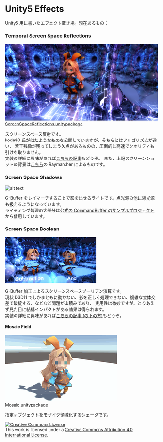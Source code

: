 Unity5 Effects
============

Unity5 用に書いたエフェクト置き場。現在あるもの：  

### Temporal Screen Space Reflections
![alt text](doc/ScreenSpaceReflections.png)  
[ScreenSpaceReflections.unitypackage](https://github.com/i-saint/Unity5Effects/raw/master/Packages/ScreenSpaceReflections.unitypackage)  

スクリーンスペース反射です。  
kode80 氏が[似たようなもの](https://github.com/kode80/kode80SSR)を公開していますが、そちらとはアルゴリズムが違い、
若干残像が残ってしまう欠点があるものの、圧倒的に高速でクオリティも引けを取りません。  
実装の詳細に興味があれば[こちらの記事](http://i-saint.hatenablog.com/entry/2014/12/05/174706)もどうぞ。
また、上記スクリーンショットの背景は[こちら](https://github.com/i-saint/RaymarchingOnUnity5)の Raymarcher によるものです。

### Screen Space Shadows
![alt text](doc/ScreenSpaceShadows.gif)  

G-Buffer をレイマーチすることで影を出せるライトです。点光源の他に線光源も扱えるようになっています。  
ライティング処理の大部分は<a href="http://blogs.unity3d.com/2015/02/06/extending-unity-5-rendering-pipeline-command-buffers/">公式の CommandBuffer のサンプルプロジェクト</a>から借用しています。

### Screen Space Boolean
![alt text](doc/Boolean.gif)  

G-Buffer 加工によるスクリーンスペースブーリアン演算です。  
現状 D3D11 でしかまともに動かない、影を正しく処理できない、複雑な立体交差で破綻する、などなど問題が山積みであり、
実用性は微妙ですが、とりあえず見た目に結構インパクトがある効果は得られます。  
実装の詳細に興味があれば[こちらの記事 (の下の方)](http://i-saint.hatenablog.com/entry/2014/07/25/001608)もどうぞ。

#### Mosaic Field
![alt text](doc/mosaic.gif)  
[Mosaic.unitypackage](https://github.com/i-saint/Unity5Effects/raw/master/Packages/Mosaic.unitypackage)  

指定オブジェクトをモザイク領域化するシェーダです。

<a rel="license" href="http://creativecommons.org/licenses/by/4.0/"><img alt="Creative Commons License" style="border-width:0" src="https://i.creativecommons.org/l/by/4.0/88x31.png" /></a><br />This work is licensed under a <a rel="license" href="http://creativecommons.org/licenses/by/4.0/">Creative Commons Attribution 4.0 International License</a>.
